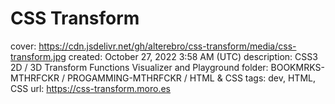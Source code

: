 # CSS Transform

cover: https://cdn.jsdelivr.net/gh/alterebro/css-transform/media/css-transform.jpg
created: October 27, 2022 3:58 AM (UTC)
description: CSS3 2D / 3D Transform Functions Visualizer and Playground
folder: BOOKMRKS-MTHRFCKR / PROGAMMING-MTHRFCKR / HTML & CSS
tags: dev, HTML, CSS
url: https://css-transform.moro.es